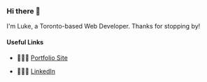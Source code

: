 ### Hi there 👋

I'm Luke, a Toronto-based Web Developer. Thanks for stopping by!

#### Useful Links

- 👨🏻‍💻 [Portfolio Site](https://lukemackenzie.dev/)

- 👨🏻‍💼 [LinkedIn](https://www.linkedin.com/in/mackenzieluke/)
